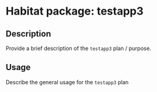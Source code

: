 # Habitat package: testapp3

## Description

Provide a brief description of the `testapp3` plan / purpose.

## Usage

Describe the general usage for the `testapp3` plan
